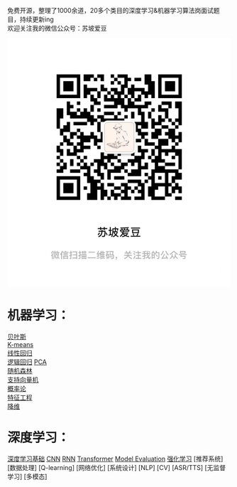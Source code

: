 免费开源，整理了1000余道，20多个类目的深度学习&机器学习算法岗面试题目，持续更新ing  
欢迎关注我的微信公众号：苏坡爱豆

![Untitled](readme%20md%2059479e695dc044bd8bf6ce7f3942924b/Untitled.png)

# 机器学习：
[贝叶斯](机器学习/Bayes.md)  
[K-means](机器学习/K-means.md)   
[线性回归](机器学习/LinearRegression.md)  
[逻辑回归](机器学习/Logsticregression.md) 
[PCA](机器学习/PCA.md)  
[随机森林](机器学习/RandomForest.md)  
[支持向量机](机器学习/SVM.md)  
[概率论](机器学习/概率论.md)  
[特征工程](机器学习/特征工程.md)  
[降维](机器学习/降维.md)  


# 深度学习：
[深度学习基础](深度学习/DeepLearning.md)
[CNN](深度学习/CNN.md)
[RNN](深度学习/RNN.md)
[Transformer](深度学习/Transformer.md)
[Model Evaluation](深度学习/ModelEvaluation.md)
[强化学习](深度学习/强化学习.md)
[推荐系统]
[数据处理]
[Q-learning]
[网络优化]
[系统设计]
[NLP]
[CV]
[ASR/TTS]
[无监督学习]
[多模态]


